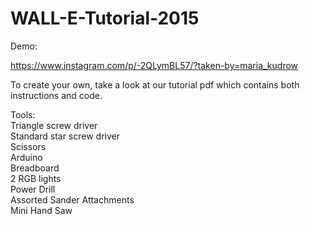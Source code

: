 # WALL-E-Tutorial-2015

Demo:

https://www.instagram.com/p/-2QLymBL57/?taken-by=maria_kudrow

To create your own, take a look at our tutorial pdf which contains both instructions and code.

Tools: 
<br>
Triangle screw driver
<br>
Standard star screw driver
<br>
Scissors
<br>
Arduino
<br>
Breadboard
<br>
2 RGB lights
<br>
Power Drill 
<br>
Assorted Sander Attachments
<br>
Mini Hand Saw











